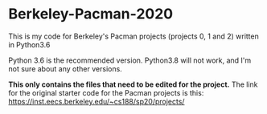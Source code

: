 # Berkeley-Pacman-2020
This is my code for Berkeley's Pacman projects (projects 0, 1 and 2) written in Python3.6

Python 3.6 is the recommended version. Python3.8 will not work, and I'm not sure about any other versions.

**This only contains the files that need to be edited for the project.**
The link for the original starter code for the Pacman projects is this: https://inst.eecs.berkeley.edu/~cs188/sp20/projects/
